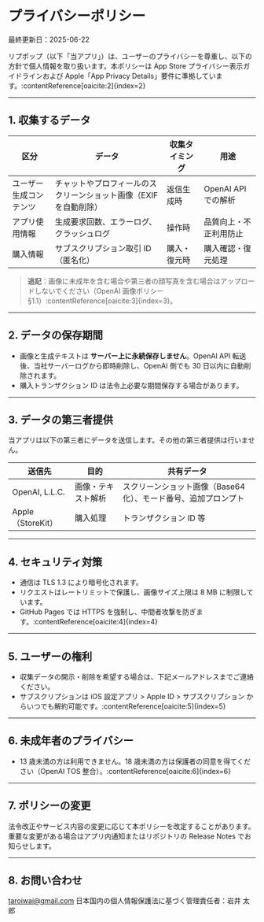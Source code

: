 # プライバシーポリシー

最終更新日：2025-06-22

リプポップ（以下「当アプリ」）は、ユーザーのプライバシーを尊重し、以下の方針で個人情報を取り扱います。本ポリシーは App Store プライバシー表示ガイドラインおよび Apple「App Privacy Details」要件に準拠しています。:contentReference[oaicite:2]{index=2}

---

## 1. 収集するデータ

| 区分 | データ | 収集タイミング | 用途 |
| --- | --- | --- | --- |
| ユーザー生成コンテンツ | チャットやプロフィールのスクリーンショット画像（EXIF を自動削除） | 返信生成時 | OpenAI API での解析 |
| アプリ使用情報 | 生成要求回数、エラーログ、クラッシュログ | 操作時 | 品質向上・不正利用防止 |
| 購入情報 | サブスクリプション取引 ID（匿名化） | 購入・復元時 | 購入確認・復元処理 |

> **追記**：画像に未成年を含む場合や第三者の顔写真を含む場合はアップロードしないでください（OpenAI 画像ポリシー §1.1）:contentReference[oaicite:3]{index=3}。

---

## 2. データの保存期間

- 画像と生成テキストは **サーバー上に永続保存しません**。OpenAI API 転送後、当社サーバーログから即時削除し、OpenAI 側でも 30 日以内に自動削除されます。  
- 購入トランザクション ID は法令上必要な期間保存する場合があります。

---

## 3. データの第三者提供

当アプリは以下の第三者にデータを送信します。その他の第三者提供は行いません。

| 送信先 | 目的 | 共有データ |
| --- | --- | --- |
| OpenAI, L.L.C. | 画像・テキスト解析 | スクリーンショット画像（Base64 化）、モード番号、追加プロンプト |
| Apple（StoreKit） | 購入処理 | トランザクション ID 等 |

---

## 4. セキュリティ対策

- 通信は TLS 1.3 により暗号化されます。  
- リクエストはレートリミットで保護し、画像サイズ上限は 8 MB に制限しています。  
- GitHub Pages では HTTPS を強制し、中間者攻撃を防ぎます。:contentReference[oaicite:4]{index=4}

---

## 5. ユーザーの権利

- 収集データの開示・削除を希望する場合は、下記メールアドレスまでご連絡ください。  
- サブスクリプションは iOS 設定アプリ > Apple ID > サブスクリプション からいつでも解約可能です。:contentReference[oaicite:5]{index=5}

---

## 6. 未成年者のプライバシー

- 13 歳未満の方は利用できません。18 歳未満の方は保護者の同意を得てください（OpenAI TOS 整合）。:contentReference[oaicite:6]{index=6}  

---

## 7. ポリシーの変更

法令改正やサービス内容の変更に応じて本ポリシーを改定することがあります。重要な変更がある場合はアプリ内通知またはリポジトリの Release Notes でお知らせします。

---

## 8. お問い合わせ

taroiwai@gmail.com
日本国内の個人情報保護法に基づく管理責任者：岩井 太郎  
